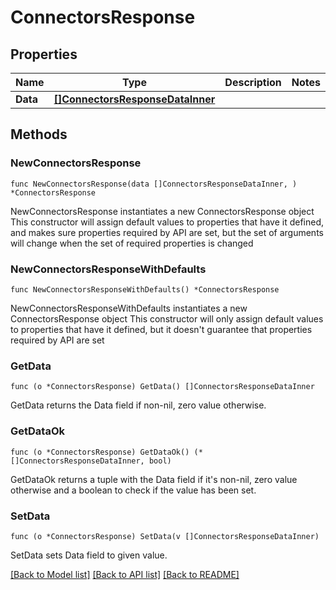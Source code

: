 # ConnectorsResponse

## Properties

Name | Type | Description | Notes
------------ | ------------- | ------------- | -------------
**Data** | [**[]ConnectorsResponseDataInner**](ConnectorsResponseDataInner.md) |  | 

## Methods

### NewConnectorsResponse

`func NewConnectorsResponse(data []ConnectorsResponseDataInner, ) *ConnectorsResponse`

NewConnectorsResponse instantiates a new ConnectorsResponse object
This constructor will assign default values to properties that have it defined,
and makes sure properties required by API are set, but the set of arguments
will change when the set of required properties is changed

### NewConnectorsResponseWithDefaults

`func NewConnectorsResponseWithDefaults() *ConnectorsResponse`

NewConnectorsResponseWithDefaults instantiates a new ConnectorsResponse object
This constructor will only assign default values to properties that have it defined,
but it doesn't guarantee that properties required by API are set

### GetData

`func (o *ConnectorsResponse) GetData() []ConnectorsResponseDataInner`

GetData returns the Data field if non-nil, zero value otherwise.

### GetDataOk

`func (o *ConnectorsResponse) GetDataOk() (*[]ConnectorsResponseDataInner, bool)`

GetDataOk returns a tuple with the Data field if it's non-nil, zero value otherwise
and a boolean to check if the value has been set.

### SetData

`func (o *ConnectorsResponse) SetData(v []ConnectorsResponseDataInner)`

SetData sets Data field to given value.



[[Back to Model list]](../README.md#documentation-for-models) [[Back to API list]](../README.md#documentation-for-api-endpoints) [[Back to README]](../README.md)


